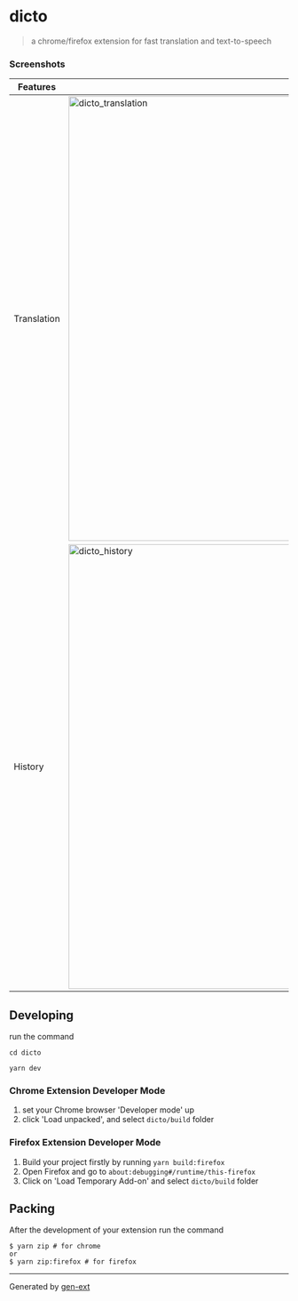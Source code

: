 # dicto

> a chrome/firefox extension for fast translation and text-to-speech

### Screenshots

| Features     | Screenshot |
| --------     | -------- |
| Translation  | <img width="1280" height="800" alt="dicto_translation" src="https://github.com/user-attachments/assets/3ac39ddf-368e-4f6f-b453-47ea08dfb9ef" />|
| History      | <img width="1280" height="800" alt="dicto_history" src="https://github.com/user-attachments/assets/c2cd53fa-9c94-4197-bb9c-50727e8632ca" /> |

## Developing

run the command

```shell
cd dicto

yarn dev
```

### Chrome Extension Developer Mode

1. set your Chrome browser 'Developer mode' up
2. click 'Load unpacked', and select `dicto/build` folder

### Firefox Extension Developer Mode

1. Build your project firstly by running `yarn build:firefox`
2. Open Firefox and go to `about:debugging#/runtime/this-firefox`
3. Click on 'Load Temporary Add-on' and select `dicto/build` folder

## Packing

After the development of your extension run the command

```shell
$ yarn zip # for chrome
or
$ yarn zip:firefox # for firefox
```

---

Generated by [gen-ext](https://github.com/paulcoding810/gen-ext)
